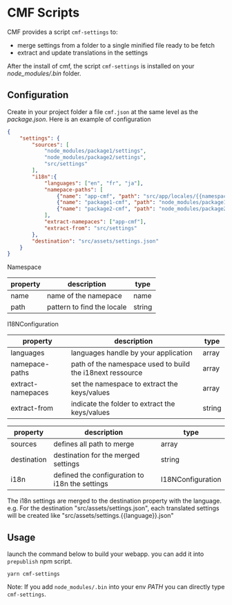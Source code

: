 # CMF Scripts

CMF provides a script `cmf-settings` to:
* merge settings from a folder to a single minified file ready to be fetch
* extract and update translations in the settings

After the install of cmf, the script `cmf-settings` is installed on your *node_modules/.bin* folder.

## Configuration

Create in your project folder a file `cmf.json` at the same level as the *package.json*.
Here is an example of configuration

```json
{
	"settings": {
		"sources": [
			"node_modules/package1/settings",
			"node_modules/package2/settings",
			"src/settings"
		],
		"i18n":{
			"languages": ["en", "fr", "ja"],
			"namepace-paths": [
				{"name": "app-cmf", "path": "src/app/locales/{{namespace}}/{{locale}}.json"},
				{"name": "package1-cmf", "path": "node_modules/package1/lib/app/locales/{{namespace}}/{{locale}}.json"},
				{"name": "package2-cmf", "path": "node_modules/package2/lib/app/locales/{{namespace}}/{{locale}}.json"}
			],
			"extract-namepaces": ["app-cmf"],
			"extract-from": "src/settings"
		},
		"destination": "src/assets/settings.json"
	}
}
```

Namespace

| property  | description  | type  |
|---|---|---|
| name | name of the namepace  | name |
| path | pattern to find the locale  | string |

I18NConfiguration

| property  | description  | type  |
|---|---|---|
| languages | languages handle by your application  | array |
| namepace-paths | path of the namespace used to build the i18next ressource  | array<Namespace> |
| extract-namepaces | set the namespace to extract the keys/values  | array |
| extract-from | indicate the folder to extract the keys/values  | string |

| property  | description  | type  |
|---|---|---|
| sources  | defines all path to merge  | array |
| destination  | destination for the merged settings  | string |
| i18n | defined the configuration to i18n the settings  | I18NConfiguration |


The i18n settings are merged to the destination property with the language.
e.g. For the destination "src/assets/settings.json", each translated settings will be created like "src/assets/settings.{{language}}.json"

## Usage

launch the command below to build your webapp. you can add it into `prepublish` npm script.

```
yarn cmf-settings
```

Note: If you add `node_modules/.bin` into your env *PATH* you can directly type `cmf-settings`.
